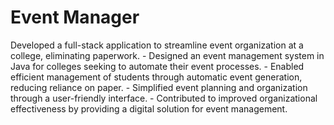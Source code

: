 # Event Manager
  Developed a full-stack application to streamline event organization at a college, eliminating paperwork. - Designed an event management system in Java for colleges seeking to automate their event processes. - Enabled efficient management of students through automatic event generation, reducing reliance on paper. - Simplified event planning and organization through a user-friendly interface. - Contributed to improved organizational effectiveness by providing a digital solution for event management.
